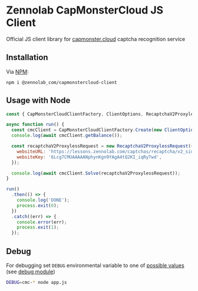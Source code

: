 # Zennolab CapMonsterCloud JS Client

Official JS client library for [capmonster.cloud](https://capmonster.cloud/) captcha recognition service

## Installation

Via [NPM](https://www.npmjs.com/package/@zennolab_com/capmonstercloud-client):

    npm i @zennolab_com/capmonstercloud-client

## Usage with Node

```javascript
const { CapMonsterCloudClientFactory, ClientOptions, RecaptchaV2ProxylessRequest } = require('@zennolab_com/capmonstercloud-client');

async function run() {
  const cmcClient = CapMonsterCloudClientFactory.Create(new ClientOptions({ clientKey: '<your capmonster.cloud API key>' }));
  console.log(await cmcClient.getBalance());

  const recaptchaV2ProxylessRequest = new RecaptchaV2ProxylessRequest({
    websiteURL: 'https://lessons.zennolab.com/captchas/recaptcha/v2_simple.php?level=high',
    websiteKey: '6Lcg7CMUAAAAANphynKgn9YAgA4tQ2KI_iqRyTwd',
  });

  console.log(await cmcClient.Solve(recaptchaV2ProxylessRequest));
}

run()
  .then(() => {
    console.log('DONE');
    process.exit(0);
  })
  .catch((err) => {
    console.error(err);
    process.exit(1);
  });

```

## Debug

For debugging set `DEBUG` environmental variable to one of [possible values](/src/Logger.ts) (see [debug module](https://www.npmjs.com/package/debug))

```bash
DEBUG=cmc-* node app.js
```